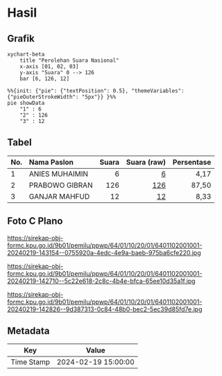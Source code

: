 # Hasil

## Grafik

```mermaid
xychart-beta
    title "Perolehan Suara Nasional"
    x-axis [01, 02, 03]
    y-axis "Suara" 0 --> 126
    bar [6, 126, 12]
```

```mermaid
%%{init: {"pie": {"textPosition": 0.5}, "themeVariables": {"pieOuterStrokeWidth": "5px"}} }%%
pie showData
    "1" : 6
    "2" : 126
    "3" : 12
```

## Tabel

| No. | Nama Paslon    | Suara | Suara (raw) | Persentase |
|:--- |:-------------- | -----:| -----------:| ----------:|
| 1   | ANIES MUHAIMIN | 6     | [6][p-1]    | 4,17       |
| 2   | PRABOWO GIBRAN | 126   | [126][p-2]  | 87,50      |
| 3   | GANJAR MAHFUD  | 12    | [12][p-3]   | 8,33       |


[p-1]: https://github.com/gigit-pemilu/pemilu-2024/blob/main/pilpres/hitung-suara/sub/64-kalimantan-timur/sub/01-paser/sub/10-muara-samu/sub/2001-tanjung-pinang/sub/001-tps/sub/paslon-1.txt
[p-2]: https://github.com/gigit-pemilu/pemilu-2024/blob/main/pilpres/hitung-suara/sub/64-kalimantan-timur/sub/01-paser/sub/10-muara-samu/sub/2001-tanjung-pinang/sub/001-tps/sub/paslon-2.txt
[p-3]: https://github.com/gigit-pemilu/pemilu-2024/blob/main/pilpres/hitung-suara/sub/64-kalimantan-timur/sub/01-paser/sub/10-muara-samu/sub/2001-tanjung-pinang/sub/001-tps/sub/paslon-3.txt

## Foto C Plano

https://sirekap-obj-formc.kpu.go.id/9b01/pemilu/ppwp/64/01/10/20/01/6401102001001-20240219-143154--0755920a-4edc-4e9a-baeb-975ba6cfe220.jpg

https://sirekap-obj-formc.kpu.go.id/9b01/pemilu/ppwp/64/01/10/20/01/6401102001001-20240219-142710--5c22e618-2c8c-4b4e-bfca-65ee10d35a1f.jpg

https://sirekap-obj-formc.kpu.go.id/9b01/pemilu/ppwp/64/01/10/20/01/6401102001001-20240219-142826--9d387313-0c84-48b0-bec2-5ec39d85fd7e.jpg


## Metadata

| Key        | Value               |
| ---------- | ------------------- |
| Time Stamp | 2024-02-19 15:00:00 |



